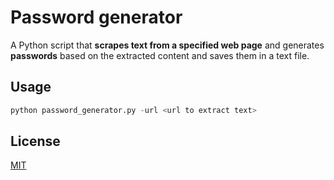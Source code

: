 # Password generator 

A Python script that **scrapes text from a specified web page** and generates **passwords** based on the extracted content and saves them in a text file. 

## Usage

```python
python password_generator.py -url <url to extract text>
```

## License

[MIT](https://choosealicense.com/licenses/mit/)
